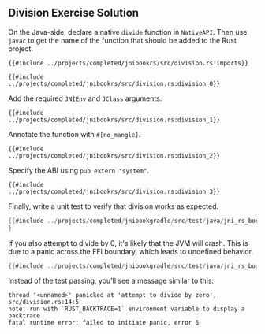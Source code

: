 ## Division Exercise Solution
On the Java-side, declare a native `divide` function in `NativeAPI`. Then use
`javac` to get the name of the function that should be added to the Rust
project.

```rust,noplaypen
{{#include ../projects/completed/jnibookrs/src/division.rs:imports}}

{{#include ../projects/completed/jnibookrs/src/division.rs:division_0}}
```

Add the required `JNIEnv` and `JClass` arguments.

```rust,noplaypen
{{#include ../projects/completed/jnibookrs/src/division.rs:division_1}}
```

Annotate the function with `#[no_mangle]`.

```rust,noplaypen
{{#include ../projects/completed/jnibookrs/src/division.rs:division_2}}
```

Specify the ABI using `pub extern "system"`.

```rust,noplaypen
{{#include ../projects/completed/jnibookrs/src/division.rs:division_3}}
```

Finally, write a unit test to verify that division works as expected.

```java
{{#include ../projects/completed/jnibookgradle/src/test/java/jni_rs_book/DivisionTest.java:happy_path}}
}
```

If you also attempt to divide by 0, it's likely that the JVM will crash. This is
due to a panic across the FFI boundary, which leads to undefined behavior.

```java
{{#include ../projects/completed/jnibookgradle/src/test/java/jni_rs_book/DivisionTest.java:divide_by_zero}}
```

Instead of the test passing, you'll see a message similar to this:

```
thread '<unnamed>' panicked at 'attempt to divide by zero', src/division.rs:14:5
note: run with `RUST_BACKTRACE=1` environment variable to display a backtrace
fatal runtime error: failed to initiate panic, error 5
```
